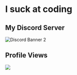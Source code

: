 # I suck at coding

## My Discord Server
![Discord Banner 2](https://discordapp.com/api/guilds/894704428857323620/widget.png?style=banner2)

## Profile Views
![](https://komarev.com/ghpvc/?username=xskyyy&label=profile+views)
